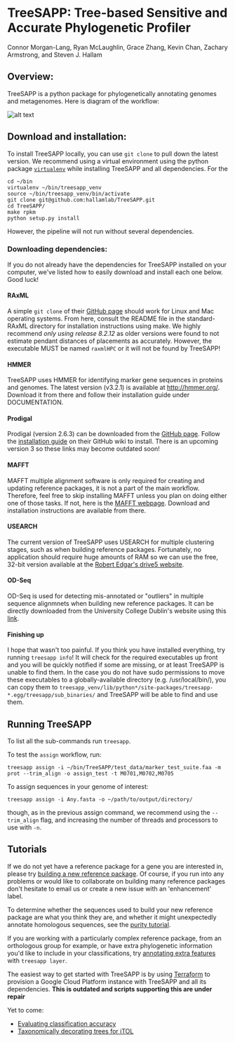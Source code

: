 # TreeSAPP: Tree-based Sensitive and Accurate Phylogenetic Profiler

Connor Morgan-Lang, Ryan McLaughlin, Grace Zhang, Kevin Chan, Zachary Armstrong, and Steven J. Hallam

## Overview:

TreeSAPP is a python package for phylogenetically annotating genomes and metagenomes.
 Here is diagram of the workflow:

![alt text](https://github.com/hallamlab/TreeSAPP/blob/master/dev_utils/pipeline_figure_horizontal.png)

## Download and installation:

To install TreeSAPP locally, you can use `git clone` to pull down the latest version.
We recommend using a virtual environment using the python package [`virtualenv`](https://virtualenv.pypa.io/en/latest/) 
while installing TreeSAPP and all dependencies. For the 

```
cd ~/bin
virtualenv ~/bin/treesapp_venv
source ~/bin/treesapp_venv/bin/activate
git clone git@github.com:hallamlab/TreeSAPP.git
cd TreeSAPP/
make rpkm
python setup.py install
```

However, the pipeline will not run without several dependencies.

### Downloading dependencies:

If you do not already have the dependencies for TreeSAPP installed on your computer,
 we've listed how to easily download and install each one below. Good luck!

#### RAxML
A simple `git clone` of their [GitHub page](https://github.com/stamatak/standard-RAxML) should work
for Linux and Mac operating systems.
From here, consult the README file in the standard-RAxML directory for installation instructions using make. 
We highly recommend *only using release 8.2.12* as older versions were found to not estimate pendant distances of placements as accurately.
However, the executable MUST be named `raxmlHPC` or it will not be found by TreeSAPP!

#### HMMER
TreeSAPP uses HMMER for identifying marker gene sequences in proteins and genomes.
The latest version (v3.2.1) is available at http://hmmer.org/.
Download it from there and follow their installation guide under DOCUMENTATION.

#### Prodigal
Prodigal (version 2.6.3) can be downloaded from the [GitHub page](https://github.com/hyattpd/Prodigal).
Follow the [installation guide](https://github.com/hyattpd/Prodigal/wiki/installation) on their GitHub wiki to install.
There is an upcoming version 3 so these links may become outdated soon!

#### MAFFT
 MAFFT multiple alignment software is only required for creating and updating reference packages,
 it is not a part of the main workflow. Therefore, feel free to skip installing MAFFT unless you plan on
 doing either one of those tasks. If not, here is the [MAFFT webpage](https://mafft.cbrc.jp/alignment/software/).
 Download and installation instructions are available from there.

#### USEARCH
 The current version of TreeSAPP uses USEARCH for multiple clustering stages,
 such as when building reference packages. Fortunately, no application should require
 huge amounts of RAM so we can use the free, 32-bit version available at the
 [Robert Edgar's drive5 website](https://drive5.com/usearch/download.html).

#### OD-Seq
 OD-Seq is used for detecting mis-annotated or "outliers" in multiple sequence alignmnets
 when building new reference packages. It can be directly downloaded from
  the University College Dublin's website using this [link](http://www.bioinf.ucd.ie/download/od-seq.tar.gz).

#### Finishing up
I hope that wasn't too painful. If you think you have installed everything, try running `treesapp info`!
It will check for the required executables up front and you will be
quickly notified if some are missing, or at least TreeSAPP is unable to find them.
In the case you do not have sudo permissions to move these executables to a globally-available directory (e.g. /usr/local/bin/),
you can copy them to `treesapp_venv/lib/python*/site-packages/treesapp-*.egg/treesapp/sub_binaries/` and TreeSAPP will be able to find and use them.

## Running TreeSAPP

To list all the sub-commands run `treesapp`.

To test the `assign` workflow, run:
```
treesapp assign -i ~/bin/TreeSAPP/test_data/marker_test_suite.faa -m prot --trim_align -o assign_test -t M0701,M0702,M0705
```

To assign sequences in your genome of interest:
```
treesapp assign -i Any.fasta -o ~/path/to/output/directory/
```
though, as in the previous assign command, we recommend using the `--trim_align` flag,
 and increasing the number of threads and processors to use with `-n`.


## Tutorials

If we do not yet have a reference package for a gene you are interested in,
please try [building a new reference package](https://github.com/hallamlab/TreeSAPP/blob/master/docs/Marker_package_creation_tutorial.md).
Of course, if you run into any problems or would like to collaborate on building many reference packages
don't hesitate to email us or create a new issue with an 'enhancement' label.

To determine whether the sequences used to build your new reference package are what you think they are,
 and whether it might unexpectedly annotate homologous sequences,
 see the [purity tutorial](https://github.com/hallamlab/TreeSAPP/blob/master/docs/purity_tutorial.md).

If you are working with a particularly complex reference package, from an orthologous group for example, or have extra
 phylogenetic information you'd like to include in your classifications,
 try [annotating extra features](https://github.com/hallamlab/TreeSAPP/blob/master/docs/layering_tutorial.md) with `treesapp layer`.

The easiest way to get started with TreeSAPP is by using [Terraform](https://github.com/hallamlab/TreeSAPP/tree/master/terraform)
 to provision a Google Cloud Platform instance with TreeSAPP and all its dependencies.
 __This is outdated and scripts supporting this are under repair__

Yet to come:
- [Evaluating classification accuracy]()
- [Taxonomically decorating trees for iTOL]()

